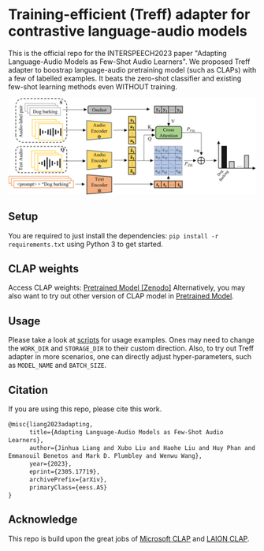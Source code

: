 # Training-efficient (Treff) adapter for contrastive language-audio models

This is the official repo for the INTERSPEECH2023 paper "Adapting Language-Audio Models as Few-Shot Audio Learners". We proposed Treff adapter to boostrap language-audio pretraining model (such as CLAPs) with a few of labelled examples. It beats the zero-shot classifier and existing few-shot learning methods even WITHOUT training.

<img src="./assets/Treff_adapter.png" width="800">

## Setup

You are required to just install the dependencies: `pip install -r requirements.txt` using Python 3 to get started.

## CLAP weights
Access CLAP weights: [Pretrained Model \[Zenodo\]](https://zenodo.org/record/7312125#.Y22vecvMIQ9)
Alternatively, you may also want to try out other version of CLAP model in [Pretrained Model](https://github.com/LAION-AI/).


## Usage

Please take a look at [scripts](https://github.com/JinhuaLiang/lam4fsl/tree/main/scripts) for usage examples. Ones may need to change the `WORK_DIR` and `STORAGE_DIR` to their custom direction. Also, to try out Treff adapter in more scenarios, one can directly adjust hyper-parameters, such as `MODEL_NAME` and `BATCH_SIZE`.



## Citation
If you are using this repo, please cite this work.
```
@misc{liang2023adapting,
      title={Adapting Language-Audio Models as Few-Shot Audio Learners}, 
      author={Jinhua Liang and Xubo Liu and Haohe Liu and Huy Phan and Emmanouil Benetos and Mark D. Plumbley and Wenwu Wang},
      year={2023},
      eprint={2305.17719},
      archivePrefix={arXiv},
      primaryClass={eess.AS}
}
```
## Acknowledge
This repo is build upon the great jobs of [Microsoft CLAP](https://github.com/microsoft/CLAP) and [LAION CLAP](https://github.com/LAION-AI/CLAP).

